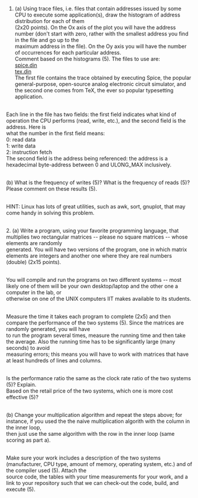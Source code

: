 1. (a) Using trace files, i.e. files that contain addresses issued by some CPU to execute some application(s), draw the histogram of address distribution for each of them <br>(2x20 points). On the Ox axis of the plot you will have the address number (don't start with zero, rather with the smallest address you find in the file and go up to the <br>maximum address in the file). On the Oy axis you will have the number of occurrences for each particular address.
<br>Comment based on the histograms (5). The files to use are:
<br>[spice.din](http://www.cs.iit.edu/~virgil/cs470/varia/traces/benchmarks/spice.din)
<br>[tex.din](http://www.cs.iit.edu/~virgil/cs470/varia/traces/benchmarks/tex.din)
<br>The first file contains the trace obtained by executing Spice, the popular general-purpose, open-source analog electronic circuit simulator, and the second one comes from TeX, the ever so popular typesetting application.

<br>Each line in the file has two fields: the first field indicates what kind of operation the CPU performs (read, write, etc.), and the second field is the address. Here is <br>what the number in the first field means:
<br>0: read data
<br>1: write data
<br>2: instruction fetch
<br>The second field is the address being referenced: the address is a hexadecimal byte-address between 0 and ULONG_MAX inclusively.


<br>(b) What is the frequency of writes (5)? What is the frequency of reads (5)? Please comment on these results (5).

<br>HINT: Linux has lots of great utilities, such as awk, sort, gnuplot, that may come handy in solving this problem.



<br>2. (a) Write a program, using your favorite programming language, that multiplies two rectangular matrices -- please no square matrices -- whose elements are randomly <br>generated. You will have two versions of the program, one in which matrix elements are integers and another one where they are real numbers (double) (2x15 points).

<br>You will compile and run the programs on two different systems -- most likely one of them will be your own desktop/laptop and the other one a computer in the lab, or <br>otherwise on one of the UNIX computers IIT makes available to its students.

<br>Measure the time it takes each program to complete (2x5) and then compare the performance of the two systems (5). Since the matrices are randomly generated, you will have <br>to run the program several times, measure the running time and then take the average. Also the running time has to be significantly large (many seconds) to avoid <br>measuring errors; this means you will have to work with matrices that have at least hundreds of lines and columns.

<br>Is the performance ratio the same as the clock rate ratio of the two systems (5)? Explain. 
<br>Based on the retail price of the two systems, which one is more cost effective (5)?

<br>(b) Change your multiplication algorithm and repeat the steps above; for instance, if you used the the naive multiplication algorith with the column in the inner loop, <br>then just use the same algorithm with the row in the inner loop (same scoring as part a).


<br>Make sure your work includes a description of the two systems (manufacturer, CPU type, amount of memory, operating system, etc.) and of the compiler used (5). Attach the <br>source code, the tables with your time measurements for your work, and a link to your repository such that we can check-out the code, build, and execute (5).
